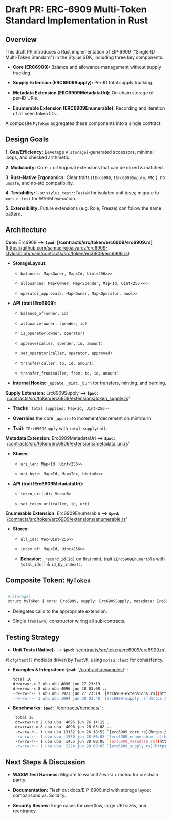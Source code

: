 # Draft PR: ERC-6909 Multi‐Token Standard Implementation in Rust

## Overview

This draft PR introduces a Rust implementation of EIP‑6909 (“Single‑ID Multi‑Token Standard”) in the Stylus SDK, including three key components:

- **Core (ERC6909):** Balance and allowance management without supply tracking.

- **Supply Extension (ERC6909Supply):** Per‑ID total supply tracking.

- **Metadata Extension (ERC6909MetadataUri):** On‑chain storage of per‑ID URIs.

- **Enumerable Extension (ERC6909Enumerable):** Recording and iteration of all seen token IDs.

A composite `MyToken` aggregates these components into a single contract.

## Design Goals

**1. Gas/Efficiency:** Leverage `#[storage]`‐generated accessors, minimal loops, and checked arithmetic.

**2. Modularity:** Core + orthogonal extensions that can be mixed & matched.

**3. Rust‐Native Ergonomics:** Clear traits (`IErc6909`, `IErc6909Supply`, etc.), no `unsafe`, and no‐std compatibility.

**4. Testability:** Use `stylus_test::TestVM` for isolated unit tests; migrate to `motsu::test` for WASM execution.

**5. Extensibility:** Future extensions (e.g. Role, Freeze) can follow the same pattern.

## Architecture

**Core:** Erc6909  **-->** **`$pwd`:** **[/contracts/src/token/erc6909/erc6909.rs]**(https://github.com/samuelrojoalvarez/erc6909-stylus/blob/main/contracts/src/token/erc6909/erc6909.rs)

- **StorageLayout:** 

    - `balances: Map<Owner, Map<Id, Uint<256>>>`

    - `allowances: Map<Owner, Map<Spender, Map<Id, Uint<256>>>>`

    - `operator_approvals: Map<Owner, Map<Operator, bool>>`

- **API (trait IErc6909)**:

    - `balance_of(owner, id)`

    - `allowance(owner, spender, id)`

    - `is_operator(owner, operator)`

    - `approve(caller, spender, id, amount)`

    - `set_operator(caller, operator, approved)`

    - `transfer(caller, to, id, amount)`

    - `transfer_from(caller, from, to, id, amount)`

- **Internal Hooks:** `_update`, `_mint`, `_burn` for transfers, minting, and burning.

**Supply Extension:** Erc6909Supply **-->** **`$pwd`:** `[/contracts/src/token/erc6909/extensions/token_supply.rs](https://github.com/samuelrojoalvarez/erc6909-stylus/blob/main/contracts/src/token/erc6909/extensions/token_supply.rs)'

  - **Tracks** `_total_supplies: Map<Id, Uint<256>>`

  - **Overrides** the core `_update` to increment/decrement on mint/burn.

  - **Trait:** `IErc6909Supply` with `total_supply(id)`.

**Metadata Extension:** Erc6909MetadataUri  **-->** **`$pwd`:** `[/contracts/src/token/erc6909/extensions/metadata_uri.rs](https://github.com/samuelrojoalvarez/erc6909-stylus/blob/main/contracts/src/token/erc6909/extensions/metadata_uri.rs)'

- **Stores:**

    - `uri_len: Map<Id, Uint<256>>`

    - `uri_byte: Map<Id, Map<Idx, Uint<8>>>`

- **API (trait IErc6909MetadataUri):** 

    - `token_uri(id): Vec<u8>`

    - `set_token_uri(caller, id, uri)`

**Enumerable Extension:** Erc6909Enumerable **-->** **`$pwd`:** `[/contracts/src/token/erc6909/extensions/enumerable.rs](https://github.com/samuelrojoalvarez/erc6909-stylus/blob/main/contracts/src/token/erc6909/extensions/enumerable.rs)'

- **Stores:**

    - `all_ids: Vec<Uint<256>>`

    - `index_of: Map<Id, Uint<256>>`

  - **Behavior:** `_record_id(id)` on first mint; trait `IErc6909Enumerable` with `total_ids()` & `id_by_index()`.

## **Composite Token:** `MyToken`

   ```bash

    #[storage]
    struct MyToken { core: Erc6909, supply: Erc6909Supply, metadata: Erc6909MetadataUri, enumerable: Erc6909Enumerable }
   ```
    
- Delegates calls to the appropriate extension.
        
- Single `from(&vm)` constructor wiring all sub‐contracts.
    

## **Testing Strategy**

- **Unit Tests (Native):** -->  **`$pwd`:** `[/contracts/src/token/erc6909/erc6909.rs](https://github.com/samuelrojoalvarez/erc6909-stylus/blob/main/contracts/src/token/erc6909/erc6909.rs)'.
  
`#[cfg(test)]` modules driven by `TestVM`, using `motsu::test` for consistency.

- **Examples & Integration:** **`$pwd`:** `[/contracts/examples/](https://github.com/samuelrojoalvarez/erc6909-stylus/tree/main/contracts/examples)' :
     ```bash
    total 16
    drwxrwxr-x 2 ubu ubu 4096 jun 27 23:19 .
    drwxrwxr-x 8 ubu ubu 4096 jun 28 03:08 ..
    -rw-rw-r-- 1 ubu ubu 1923 jun 27 23:19 `[erc6909-extensions.rs](https://github.com/samuelrojoalvarez/erc6909-stylus/blob/main/contracts/examples/erc6909-extensions.rs)'
    -rw-rw-r-- 1 ubu ubu 1994 jun 28 03:48 `[erc6909-supply.rs](https://github.com/samuelrojoalvarez/erc6909-stylus/blob/main/contracts/examples/erc6909-supply.rs'
   ```

- **Benchmarks:** **`$pwd`:** `[/contracts/benches/](https://github.com/samuelrojoalvarez/erc6909-stylus/tree/main/contracts/benches)' : 

   ```bash
    total 36
    drwxrwxr-x 2 ubu ubu  4096 jun 26 14:19 .
    drwxrwxr-x 8 ubu ubu  4096 jun 28 03:08 ..
    -rw-rw-r-- 1 ubu ubu 13152 jun 26 18:52 `[erc6909_core.rs](https://github.com/samuelrojoalvarez/erc6909-stylus/blob/main/contracts/benches/erc6909_core.rs)'
    -rw-rw-r-- 1 ubu ubu  1980 jun 28 00:05 `[erc6909_enumerable.rs](https://github.com/samuelrojoalvarez/erc6909-stylus/blob/main/contracts/benches/erc6909_enumerable.rs)'
    -rw-rw-r-- 1 ubu ubu  1455 jun 28 00:05 `[erc6909_metadata.rs](https://github.com/samuelrojoalvarez/erc6909-stylus/blob/main/contracts/benches/erc6909_metadata.rs)'
    -rw-rw-r-- 1 ubu ubu  2224 jun 28 00:05 `[erc6909_supply.rs](https://github.com/samuelrojoalvarez/erc6909-stylus/blob/main/contracts/benches/erc6909_supply.rs)'
   ```

## **Next Steps & Discussion**

- **WASM Test Harness:** Migrate to wasm32-wasi + motsu for on‐chain parity.

- **Documentation:** Flesh out docs/EIP-6909.md with storage layout comparisons vs. Solidity.

- **Security Review:** Edge cases for overflow, large URI sizes, and reentrancy.

